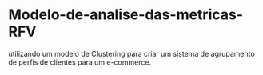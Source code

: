 # Modelo-de-analise-das-metricas-RFV
utilizando um modelo de Clustering para criar um sistema de agrupamento de perfis de clientes para um e-commerce. 
